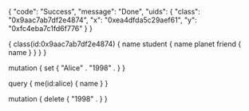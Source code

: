 {
  "code": "Success",
  "message": "Done",
  "uids": {
    "class": "0x9aac7ab7df2e4874",
    "x": "0xea4dfda5c29aef61",
    "y": "0xfc4eba7c1fd6f776"
  }
}


{
 class(id:0x9aac7ab7df2e4874) {
  name
  student {
   name
   planet
   friend {
    name
   }
  }
 }
}


mutation {
  set {
    <alice> <name> "Alice" .
    <lewis-carrol> <died> "1998" .
  }
}

query {
  me(id:alice) {
    name
  }
}


mutation {
  delete {
     <lewis-carrol> <died> "1998" .
  }
}

